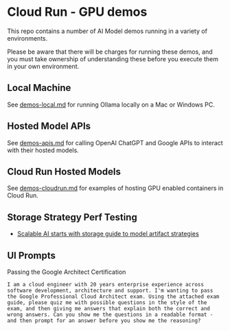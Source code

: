 # Cloud Run - GPU demos

This repo contains a number of AI Model demos running in a variety of environments.

Please be aware that there will be charges for running these demos, and you must take
ownership of understanding these before you execute them in your own environment.

## Local Machine

See [demos-local.md](demos-local.md) for running Ollama locally on a Mac or Windows PC.

## Hosted Model APIs

See [demos-apis.md](demos-apis.md) for calling OpenAI ChatGPT and Google APIs to interact with their hosted models.

## Cloud Run Hosted Models

See [demos-cloudrun.md](demos-cloudrun.md) for examples of hosting GPU enabled containers in Cloud Run.

## Storage Strategy Perf Testing

- [Scalable AI starts with storage guide to model artifact strategies](https://cloud.google.com/blog/topics/developers-practitioners/scalable-ai-starts-with-storage-guide-to-model-artifact-strategies)

## UI Prompts

Passing the Google Architect Certification

``` prompt
I am a cloud engineer with 20 years enterprise experience across software development, architecture and support. I'm wanting to pass the Google Professional Cloud Architect exam. Using the attached exam guide, please quiz me with possible questions in the style of the exam, and then giving me answers that explain both the correct and wrong answers. Can you show me the questions in a readable format - and then prompt for an answer before you show me the reasoning?
```
